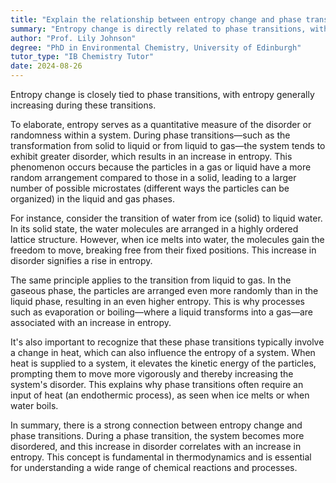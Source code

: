 ```yaml
---
title: "Explain the relationship between entropy change and phase transitions"
summary: "Entropy change is directly related to phase transitions, with entropy typically increasing during a phase transition."
author: "Prof. Lily Johnson"
degree: "PhD in Environmental Chemistry, University of Edinburgh"
tutor_type: "IB Chemistry Tutor"
date: 2024-08-26
---
```


Entropy change is closely tied to phase transitions, with entropy generally increasing during these transitions.

To elaborate, entropy serves as a quantitative measure of the disorder or randomness within a system. During phase transitions—such as the transformation from solid to liquid or from liquid to gas—the system tends to exhibit greater disorder, which results in an increase in entropy. This phenomenon occurs because the particles in a gas or liquid have a more random arrangement compared to those in a solid, leading to a larger number of possible microstates (different ways the particles can be organized) in the liquid and gas phases.

For instance, consider the transition of water from ice (solid) to liquid water. In its solid state, the water molecules are arranged in a highly ordered lattice structure. However, when ice melts into water, the molecules gain the freedom to move, breaking free from their fixed positions. This increase in disorder signifies a rise in entropy.

The same principle applies to the transition from liquid to gas. In the gaseous phase, the particles are arranged even more randomly than in the liquid phase, resulting in an even higher entropy. This is why processes such as evaporation or boiling—where a liquid transforms into a gas—are associated with an increase in entropy.

It's also important to recognize that these phase transitions typically involve a change in heat, which can also influence the entropy of a system. When heat is supplied to a system, it elevates the kinetic energy of the particles, prompting them to move more vigorously and thereby increasing the system's disorder. This explains why phase transitions often require an input of heat (an endothermic process), as seen when ice melts or when water boils.

In summary, there is a strong connection between entropy change and phase transitions. During a phase transition, the system becomes more disordered, and this increase in disorder correlates with an increase in entropy. This concept is fundamental in thermodynamics and is essential for understanding a wide range of chemical reactions and processes.
    